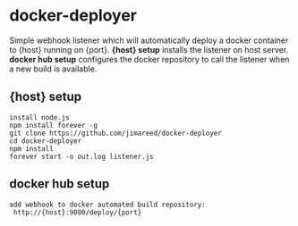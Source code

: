 # docker-deployer

Simple webhook listener which will automatically deploy a docker container to {host} running on {port}.  **{host} setup** installs the listener on host server.  **docker hub setup** configures the docker repository to call the listener when a new build is available.

## {host} setup

```
install node.js
npm install forever -g
git clone https://github.com/jimareed/docker-deployer
cd docker-deployer
npm install
forever start -o out.log listener.js
```

## docker hub setup

```
add webhook to docker automated build repository:
 http://{host}:9080/deploy/{port}
```
